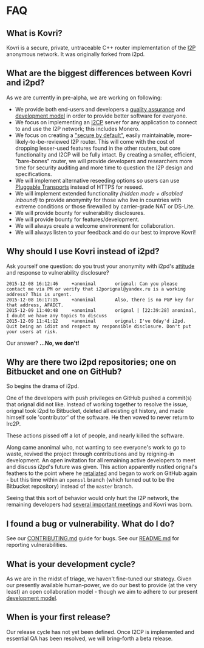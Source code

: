 # FAQ

## What is Kovri?
Kovri is a secure, private, untraceable C++ router implementation of the [I2P](https://geti2p.net) anonymous network. It was originally forked from i2pd.

## What are the biggest differences between Kovri and i2pd?
As we are currently in pre-alpha, we are working on following:

- We provide both end-users and developers a [quality assurance](https://github.com/monero-project/kovri/issues/58) and [development model](https://github.com/monero-project/kovri/blob/master/doc/CONTRIBUTING.md) in order to provide better software for everyone.
- We focus on implementing an [I2CP](https://geti2p.net/en/docs/spec/i2cp) server for any application to connect to and use the I2P network; this includes Monero.
- We focus on creating a ["secure by default"](http://www.openbsd.org/security.html), easily maintainable, more-likely-to-be-reviewed I2P router. This will come with the cost of dropping lesser-used features found in the other routers, but core functionality and I2CP will be fully intact. By creating a smaller, efficient, "bare-bones" router, we will provide developers and researchers more time for security auditing and more time to question the I2P design and specifications.
- We will implement alternative reseeding options so users can use [Pluggable Transports](https://www.torproject.org/docs/pluggable-transports.html.en) instead of HTTPS for reseed.
- We will implement extended functionality *(hidden mode + disabled inbound)* to provide anonymity for those who live in countries with extreme conditions or those firewalled by carrier-grade NAT or DS-Lite.
- We will provide bounty for vulnerability disclosures.
- We will provide bounty for features/development.
- We will always create a welcome environment for collaboration.
- We will always listen to your feedback and do our best to improve Kovri!

## Why should I use Kovri instead of i2pd?
Ask yourself one question: do you trust your anonymity with i2pd's [attitude](https://github.com/PurpleI2P/i2pd/issues/279) and response to vulnerability disclosure?
```
2015-12-08 16:12:46     +anonimal       orignal: Can you please contact me via PM or verify that i2porignal@yandex.ru is a working address? This is urgent.
2015-12-08 16:17:15     +anonimal       Also, there is no PGP key for that address, AFAICT.
2015-12-09 11:40:48     +anonimal       orignal | [22:39:28] anonimal, I doubt we have any topics to discuss
2015-12-09 11:41:12     +anonimal       orignal: I've 0day'd i2pd. Quit being an idiot and respect my responsible disclosure. Don't put your users at risk.
```
Our answer? **...No, we don't!**

## Why are there two i2pd repositories; one on Bitbucket and one on GitHub?
So begins the drama of i2pd.

One of the developers with push privileges on GitHub pushed a commit(s) that orignal did not like. Instead of working together to resolve the issue, orignal took i2pd to Bitbucket, deleted all existing git history, and made himself sole 'contributor' of the software. He then vowed to never return to Irc2P.

These actions pissed off a lot of people, and nearly killed the software.

Along came anonimal who, not wanting to see everyone's work to go to waste, revived the project through contributions and by reigning-in development. An open invitation for all remaining active developers to meet and discuss i2pd's future was given. This action apparently rustled orignal's feathers to the point where he [retaliated](https://github.com/PurpleI2P/i2pd/issues/279) and began to work on GitHub again - but this time within an ```openssl``` branch (which turned out to be the Bitbucket repository) instead of the ```master``` branch.

Seeing that this sort of behavior would only hurt the I2P network, the remaining developers had [several important meetings](https://github.com/monero-project/kovri/issues/47) and Kovri was born.

## I found a bug or vulnerability. What do I do?
See our [CONTRIBUTING.md](https://github.com/monero-project/kovri/blob/master/doc/CONTRIBUTING.md) guide for bugs.
See our [README.md](https://github.com/monero-project/kovri/blob/master/doc/README.md) for reporting vulnerabilities.

## What is your development cycle?
As we are in the midst of triage, we haven't fine-tuned our strategy. Given our presently available human-power, we do our best to provide (at the very least) an open collaboration model - though we aim to adhere to our present [development model](https://github.com/monero-project/kovri/blob/master/doc/CONTRIBUTING.md).

## When is your first release?
Our release cycle has not yet been defined. Once I2CP is implemented and essential QA has been resolved, we will bring-forth a beta release.
